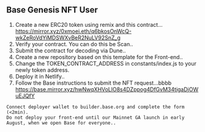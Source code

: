 ## Base Genesis NFT User
1. Create a new ERC20 token using remix and this contract...
https://mirror.xyz/0xmoei.eth/q6bkosOnWcQ-wkZeRoVdYiMDSWXvBeR2NuLV92SnZ_g
2. Verify your contract. You can do this be Scan..
3. Submit the contract for decoding via Dune..
4. Create a new repository based on this template for the Front-end..
5. Change the TOKEN_CONTRACT_ADDRESS in constants/index.js to your newly token address.
6. Deploy it in Netlify..
7. Follow the Base instructions to submit the NFT request...bbbb
https://base.mirror.xyz/hwNwqXHVoLlO8s4DZppog4DfGvM34tigaDjOWuEJQfY
```
Connect deployer wallet to builder.base.org and complete the form (<2min).
Do not deploy your front-end until our Mainnet GA launch in early August, when we open Base for everyone..
```
